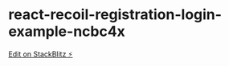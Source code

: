 # react-recoil-registration-login-example-ncbc4x

[Edit on StackBlitz ⚡️](https://stackblitz.com/edit/react-recoil-registration-login-example-ncbc4x)
